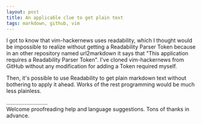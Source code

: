 ```yaml
---
layout: post
title: An applicable clue to get plain text
tags: markdown, github, vim
---
```


I got to know that vim-hackernews uses readability, which I thought would be impossible to realize without getting a Readability Parser Token because in an other repository named url2markdown it says that "This application requires a Readability Parser Token". I've cloned vim-hackernews from GitHub without any modification for adding a Token required myself.

Then, it's possible to use Readability to get plain markdown text without bothering to apply it ahead. Works of the rest programming would be much less plainless.

...........................     
Welcome proofreading help and language suggestions. Tons of thanks in advance.


